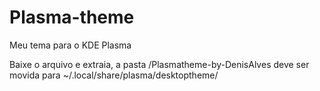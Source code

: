 # Plasma-theme
Meu tema para o KDE Plasma

Baixe o arquivo e extraia, a pasta /Plasmatheme-by-DenisAlves deve ser movida para ~/.local/share/plasma/desktoptheme/